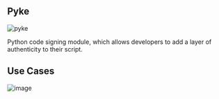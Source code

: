 ## Pyke

![pyke](https://user-images.githubusercontent.com/76825589/141977161-95f8aa64-bcef-4499-9403-1ded24189178.png)

Python code signing module, which allows developers to add a layer of authenticity to their script.


## Use Cases
![image](https://user-images.githubusercontent.com/76825589/141977758-41ee3408-1eff-489e-87f8-9848af240832.png)

